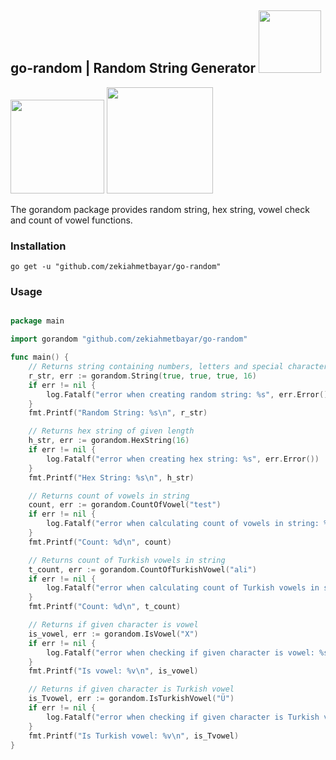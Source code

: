 ## go-random | Random String Generator <img src="https://img.shields.io/github/license/zekiahmetbayar/go-random?style=for-the-badge" width="100" />
<p float="left">
  <img src="https://img.shields.io/github/downloads/zekiahmetbayar/go-random/total?style=for-the-badge" width="150" />
  <img src="https://img.shields.io/github/commit-activity/m/zekiahmetbayar/go-random?style=for-the-badge" width="170" /> 
</p>


The gorandom package provides random string, hex string, vowel check and count of vowel functions.

### Installation

```
go get -u "github.com/zekiahmetbayar/go-random"
```

### Usage

```go

package main

import gorandom "github.com/zekiahmetbayar/go-random"

func main() {
    // Returns string containing numbers, letters and special characters of given length
    r_str, err := gorandom.String(true, true, true, 16)
    if err != nil {
        log.Fatalf("error when creating random string: %s", err.Error())
    }
    fmt.Printf("Random String: %s\n", r_str)

    // Returns hex string of given length
    h_str, err := gorandom.HexString(16)
    if err != nil {
        log.Fatalf("error when creating hex string: %s", err.Error())
    }
    fmt.Printf("Hex String: %s\n", h_str)

    // Returns count of vowels in string
    count, err := gorandom.CountOfVowel("test")
    if err != nil {
        log.Fatalf("error when calculating count of vowels in string: %s", err.Error())
    }
    fmt.Printf("Count: %d\n", count)

    // Returns count of Turkish vowels in string
    t_count, err := gorandom.CountOfTurkishVowel("ali")
    if err != nil {
        log.Fatalf("error when calculating count of Turkish vowels in string: %s", err.Error())
    }
    fmt.Printf("Count: %d\n", t_count)

    // Returns if given character is vowel
    is_vowel, err := gorandom.IsVowel("X")
    if err != nil {
        log.Fatalf("error when checking if given character is vowel: %s", err.Error())
    }
    fmt.Printf("Is vowel: %v\n", is_vowel)

    // Returns if given character is Turkish vowel
    is_Tvowel, err := gorandom.IsTurkishVowel("Ü")
    if err != nil {
        log.Fatalf("error when checking if given character is Turkish vowel: %s", err.Error())
    }
    fmt.Printf("Is Turkish vowel: %v\n", is_Tvowel)
}

```